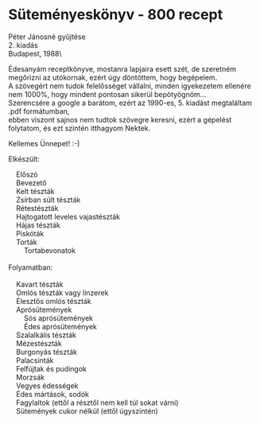 # Süteményeskönyv - 800 recept
Péter Jánosné gyűjtése\
2. kiadás\
Budapest, 1988\

Édesanyám receptkönyve, mostanra lapjaira esett szét, de szeretném megőrizni az utókornak, ezért úgy döntöttem, hogy begépelem.\
A szövegért nem tudok felelősséget vállalni, minden igyekezetem ellenére nem 1000%, hogy mindent pontosan sikerül bepötyögnöm...\
Szerencsére a google a barátom, ezért az 1990-es, 5. kiadást megtaláltam .pdf formátumban,\
ebben viszont sajnos nem tudtok szövegre keresni, ezért a gépelést folytatom, és ezt szintén itthagyom Nektek.

Kellemes Ünnepet! :-)

Elkészült:

&nbsp;&nbsp;&nbsp;&nbsp;Előszó\
&nbsp;&nbsp;&nbsp;&nbsp;Bevezető\
&nbsp;&nbsp;&nbsp;&nbsp;Kelt tészták\
&nbsp;&nbsp;&nbsp;&nbsp;Zsírban sült tészták\
&nbsp;&nbsp;&nbsp;&nbsp;Rétestészták\
&nbsp;&nbsp;&nbsp;&nbsp;Hajtogatott leveles vajastészták\
&nbsp;&nbsp;&nbsp;&nbsp;Hájas tészták\
&nbsp;&nbsp;&nbsp;&nbsp;Piskóták\
&nbsp;&nbsp;&nbsp;&nbsp;Torták\
&nbsp;&nbsp;&nbsp;&nbsp;&nbsp;&nbsp;&nbsp;&nbsp;Tortabevonatok\
\
Folyamatban:\
\
&nbsp;&nbsp;&nbsp;&nbsp;Kavart tészták\
&nbsp;&nbsp;&nbsp;&nbsp;Omlós tészták vagy linzerek\
&nbsp;&nbsp;&nbsp;&nbsp;Élesztős omlós tészták\
&nbsp;&nbsp;&nbsp;&nbsp;Aprósütemények\
&nbsp;&nbsp;&nbsp;&nbsp;&nbsp;&nbsp;&nbsp;&nbsp;Sós aprósütemények\
&nbsp;&nbsp;&nbsp;&nbsp;&nbsp;&nbsp;&nbsp;&nbsp;Édes aprósütemények\
&nbsp;&nbsp;&nbsp;&nbsp;Szalalkális tészták\
&nbsp;&nbsp;&nbsp;&nbsp;Mézestészták\
&nbsp;&nbsp;&nbsp;&nbsp;Burgonyás tészták\
&nbsp;&nbsp;&nbsp;&nbsp;Palacsinták\
&nbsp;&nbsp;&nbsp;&nbsp;Felfújtak és pudingok\
&nbsp;&nbsp;&nbsp;&nbsp;Morzsák\
&nbsp;&nbsp;&nbsp;&nbsp;Vegyes édességek\
&nbsp;&nbsp;&nbsp;&nbsp;Édes mártások, sodók\
&nbsp;&nbsp;&nbsp;&nbsp;Fagylaltok (ettől a résztől nem kell túl sokat várni)\
&nbsp;&nbsp;&nbsp;&nbsp;Sütemények cukor nélkül (ettől úgyszintén)
  
